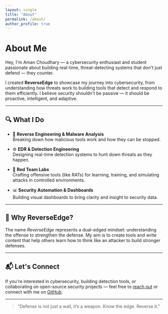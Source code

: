```yaml
---
layout: single
title: "About"
permalink: /about/
author_profile: true
---
```


# About Me

Hey, I'm Aman Choudhary — a cybersecurity enthusiast and student passionate about building real-time, threat-detecting systems that don't just defend — they counter.

I created **ReverseEdge** to showcase my journey into cybersecurity, from understanding how threats work to building tools that detect and respond to them efficiently. I believe security shouldn't be passive — it should be proactive, intelligent, and adaptive.

---

## 🔍 What I Do

- 🐀 **Reverse Engineering & Malware Analysis**  
  Breaking down how malicious tools work and how they can be stopped.

- ⚙️ **EDR & Detection Engineering**  
  Designing real-time detection systems to hunt down threats as they happen.

- 📡 **Red Team Labs**  
  Crafting offensive tools (like RATs) for learning, training, and simulating attacks in controlled environments.

- 📊 **Security Automation & Dashboards**  
  Building visual dashboards to bring clarity and insight to security data.

---

## 📌 Why ReverseEdge?

The name *ReverseEdge* represents a dual-edged mindset: understanding the offense to strengthen the defense. My aim is to create tools and write content that help others learn how to think like an attacker to build stronger defenses.

---

## 📬 Let's Connect

If you're interested in cybersecurity, building detection tools, or collaborating on open-source security projects — feel free to [reach out](/contact/) or connect with me on [GitHub](https://github.com/Aman-Choudharyyy).

---

> “Defense is not just a wall, it’s a weapon. Know the edge. Reverse it.”
